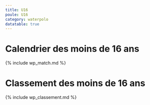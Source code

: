 ```yaml
---
title: U16
poule: U16
category: waterpolo
datatable: true
---
```


# Calendrier des moins de 16 ans

{% include wp_match.md %}

# Classement des moins de 16 ans

{% include wp_classement.md %}